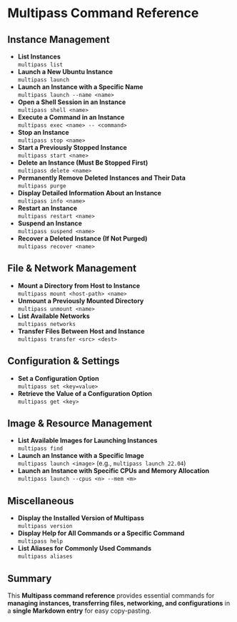 # Multipass Command Reference

## Instance Management
- **List Instances**  
  `multipass list`
- **Launch a New Ubuntu Instance**  
  `multipass launch`
- **Launch an Instance with a Specific Name**  
  `multipass launch --name <name>`
- **Open a Shell Session in an Instance**  
  `multipass shell <name>`
- **Execute a Command in an Instance**  
  `multipass exec <name> -- <command>`
- **Stop an Instance**  
  `multipass stop <name>`
- **Start a Previously Stopped Instance**  
  `multipass start <name>`
- **Delete an Instance (Must Be Stopped First)**  
  `multipass delete <name>`
- **Permanently Remove Deleted Instances and Their Data**  
  `multipass purge`
- **Display Detailed Information About an Instance**  
  `multipass info <name>`
- **Restart an Instance**  
  `multipass restart <name>`
- **Suspend an Instance**  
  `multipass suspend <name>`
- **Recover a Deleted Instance (If Not Purged)**  
  `multipass recover <name>`

## File & Network Management
- **Mount a Directory from Host to Instance**  
  `multipass mount <host-path> <name>`
- **Unmount a Previously Mounted Directory**  
  `multipass unmount <name>`
- **List Available Networks**  
  `multipass networks`
- **Transfer Files Between Host and Instance**  
  `multipass transfer <src> <dest>`

## Configuration & Settings
- **Set a Configuration Option**  
  `multipass set <key=value>`
- **Retrieve the Value of a Configuration Option**  
  `multipass get <key>`

## Image & Resource Management
- **List Available Images for Launching Instances**  
  `multipass find`
- **Launch an Instance with a Specific Image**  
  `multipass launch <image>` (e.g., `multipass launch 22.04`)
- **Launch an Instance with Specific CPUs and Memory Allocation**  
  `multipass launch --cpus <n> --mem <m>`

## Miscellaneous
- **Display the Installed Version of Multipass**  
  `multipass version`
- **Display Help for All Commands or a Specific Command**  
  `multipass help`
- **List Aliases for Commonly Used Commands**  
  `multipass aliases`

## Summary
This **Multipass command reference** provides essential commands for **managing instances, transferring files, networking, and configurations** in a **single Markdown entry** for easy copy-pasting.
